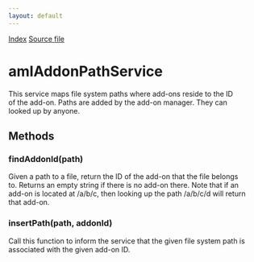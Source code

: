 ```yaml
---
layout: default
---
```

<div id='links'><a href="../index.html">Index</a>
<a href="http://dxr.mozilla.org/mozilla-central/source/toolkit/mozapps/extensions/amIAddonPathService.idl">Source file</a>
</div>

# amIAddonPathService #
  
This service maps file system paths where add-ons reside to the ID  
of the add-on. Paths are added by the add-on manager. They can  
looked up by anyone.  
  

## Methods ##

### findAddonId(path) ###
  
Given a path to a file, return the ID of the add-on that the file belongs  
to. Returns an empty string if there is no add-on there. Note that if an  
add-on is located at /a/b/c, then looking up the path /a/b/c/d will return  
that add-on.  
  

### insertPath(path, addonId) ###
  
Call this function to inform the service that the given file system path is  
associated with the given add-on ID.  
  
